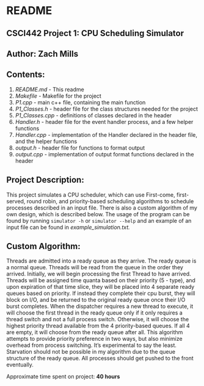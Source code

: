 # README

## CSCI442 Project 1: CPU Scheduling Simulator
## Author: Zach Mills

## Contents:
1. *README.md* - This readme
2. *Makefile* - Makefile for the project
3. *P1.cpp* - main c++ file, containing the main function
4. *P1_Classes.h* - header file for the class structures needed for the project
5. *P1_Classes.cpp* - definitions of classes declared in the header
6. *Handler.h* - header file for the event handler process, and a few helper functions
7. *Handler.cpp* - implementation of the Handler declared in the header file, and the helper functions
8. *output.h* - header file for functions to format output
9. *output.cpp* - implementation of output format functions declared in the header

## Project Description:
This project simulates a CPU scheduler, which can use First-come, first-served, round robin, and priority-based scheduling algorithms to schedule processes described in an input file. There is also a custom algorithm of my own design, which is described below. The usage of the program can be found by running
`simulator -h` or `simulator --help`
and an example of an input file can be found in *example_simulation.txt.*

## Custom Algorithm:

Threads are admitted into a ready queue as they arrive. The ready queue is a normal queue. Threads will be read from the queue in the order they arrived. Initially, we will begin processing the first Thread to have arrived. Threads will be assigned time quanta based on their priority (5 - type), and upon expiration of that time slice, they will be placed into 4 separate ready queues based on priority. If instead they complete their cpu burst, they will block on I/O, and be returned to the original ready queue once their I/O burst completes. When the dispatcher requires a new thread to execute, it will choose the first thread in the ready queue only if it only requires a thread switch and not a full process switch. Otherwise, it will choose the highest priority thread available from the 4 priority-based queues. If all 4 are empty, it will choose from the ready queue after all. This algorithm attempts to provide priority preference in two ways, but also minimize overhead from process switching. It’s experimental to say the least. Starvation should not be possible in my algorithm due to the queue structure of the ready queue. All processes should get pushed to the front eventually.

Approximate time spent on project: **40 hours**
